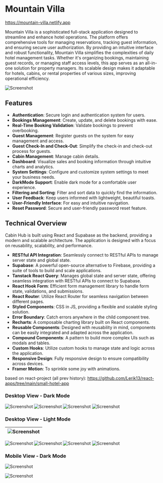 # Mountain Villa

https://mountain-villa.netlify.app

Mountain Villa is a sophisticated full-stack application designed to streamline and enhance hotel operations. The platform offers comprehensive tools for managing reservations, tracking guest information, and ensuring secure user authorization. By providing an intuitive interface and robust functionality, Mountain Villa simplifies the complexities of daily hotel management tasks. Whether it's organizing bookings, maintaining guest records, or managing staff access levels, this app serves as an all-in-one solution for property managers. Its scalable design makes it adaptable for hotels, cabins, or rental properties of various sizes, improving operational efficiency.

![Screenshot](/public/screenshots/desktop/desktop-0.png)

## Features

- **Authentication**: Secure login and authentication system for users.
- **Bookings Management**: Create, update, and delete bookings with ease.
- **Real-Time Booking Validation**: Validate bookings to prevent overbooking.
- **Guest Management**: Register guests on the system for easy management and access.
- **Guest Check-In and Check-Out**: Simplify the check-in and check-out process for guests.
- **Cabin Management**: Manage cabin details.
- **Dashboard**: Visualize sales and booking information through intuitive charts and analytics.
- **System Settings**: Configure and customize system settings to meet your business needs.
- **DarkMode Support**: Enable dark mode for a comfortable user experience.
- **Filtering and Sorting**: Filter and sort data to quickly find the information.
- **User Feedback**: Keep users informed with lightweight, beautiful toasts.
- **User-Friendly Interface**: For easy and intuitive navigation.
- **Reset Password**: Secure and user-friendly password reset feature.

## Technical Overview

Cabin Hub is built using React and Supabase as the backend, providing a modern and scalable architecture.
The application is designed with a focus on reusability, scalability, and performance.

- **RESTful API Integration**: Seamlessly connect to RESTful APIs to manage server state and global state.
- **Supabase**: A powerful open-source alternative to Firebase, providing a suite of tools to build and scale applications.
- **Tanstack React Query**: Manages global state and server state, offering seamless integration with RESTful APIs to connect to Supabase.
- **React Hook Form**: Efficient form management library to handle form state, validations, and submissions.
- **React Router**: Utilize React Router for seamless navigation between different pages.
- **Styled Components**: CSS in JS, providing a flexible and scalable styling solution.
- **Error Boundary**: Catch errors anywhere in the child component tree.
- **Recharts**: A composable charting library built on React components.
- **Reusable Components**: Designed with reusability in mind, components can be easily integrated and adapted across the application.
- **Compound Components**: A pattern to build more complex UIs such as modals and tables.
- **Custom Hooks**: Utilize custom hooks to manage state and logic across the application.
- **Responsive Design**: Fully responsive design to ensure compatibility across devices.
- **Framer Motion**: To sprinkle some joy with animations.

based on react-project (all prev history): https://github.com/Lerik13/react-apps/tree/main/small-hotel-app

### Desktop View - Dark Mode

![Screenshot](/public/screenshots/desktop/1.jpg)
![Screenshot](/public/screenshots/desktop/2.jpg)
![Screenshot](/public/screenshots/desktop/9.jpg)
![Screenshot](/public/screenshots/desktop/3.jpg)


### Desktop View - Light Mode

| ![Screenshot](/public/screenshots/desktop/4.jpg) |
|-|
![Screenshot](/public/screenshots/desktop/5.jpg)
![Screenshot](/public/screenshots/desktop/6.jpg)
![Screenshot](/public/screenshots/desktop/7.jpg)
![Screenshot](/public/screenshots/desktop/8.jpg)

### Mobile View - Dark Mode

![Screenshot](/public/screenshots/mobile/mobile1.png)

![Screenshot](/public/screenshots/mobile/mobile2.png)